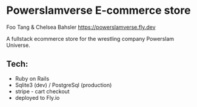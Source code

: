 # Powerslamverse E-commerce store
Foo Tang & Chelsea Bahsler
https://powerslamverse.fly.dev

A fullstack ecommerce store for the wrestling company Powerslam Universe.

## Tech:
* Ruby on Rails
* Sqlite3 (dev) / PostgreSql (production)
* stripe - cart checkout
* deployed to Fly.io
